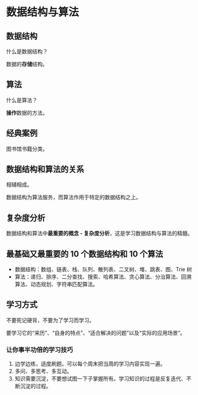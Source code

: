 # 数据结构与算法

## 数据结构

什么是数据结构？

数据的**存储**结构。

## 算法

什么是算法？

**操作**数据的方法。

## 经典案例

图书馆书籍分类。

## 数据结构和算法的关系

相辅相成。

数据结构为算法服务，而算法作用于特定的数据结构之上。

## 复杂度分析

数据结构和算法中**最重要的概念 - 复杂度分析**，这是学习数据结构与算法的精髓。

## 最基础又最重要的 10 个数据结构和 10 个算法

- 数据结构：数组、链表、栈、队列、散列表、二叉树、堆、跳表、图、Trie 树
- 算法：递归、排序、二分查找、搜索、哈希算法、贪心算法、分治算法、回溯算法、动态规划、字符串匹配算法。

## 学习方式

不要死记硬背，不要为了学习而学习。

要学习它的“来历”、“自身的特点”、“适合解决的问题”以及“实际的应用场景”。

### 让你事半功倍的学习技巧

1. 边学边练，适度刷题。可以每个周末把当周的学习内容实现一遍。
2. 多问、多思考、多互动。
3. 知识需要沉淀，不要想试图一下子掌握所有。学习知识的过程是反复迭代、不断沉淀的过程。

